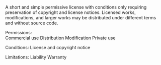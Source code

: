 A short and simple permissive license with conditions only requiring preservation of copyright and license notices. Licensed works, modifications, and larger works may be distributed under different terms and without source code.

Permissions:  
Commercial use
Distribution
Modification
Private use

Conditions:
License and copyright notice

Limitations:
Liability
Warranty 
